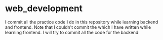 # web_development
I commit all the practice code I do in this repository while learning backend and frontend. 
Note that I couldn't commit the which I have written while learning frontend. I will try to commit all the code for the backend
